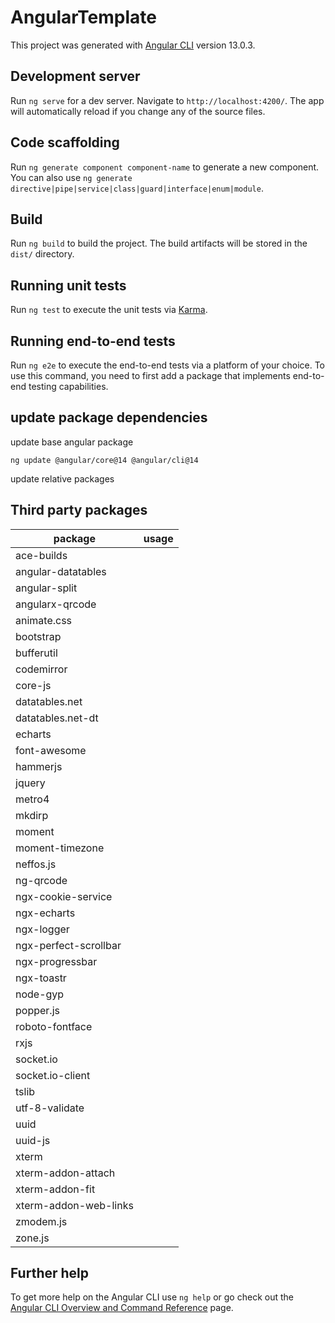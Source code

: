 # AngularTemplate

This project was generated with [Angular CLI](https://github.com/angular/angular-cli) version 13.0.3.

## Development server

Run `ng serve` for a dev server. Navigate to `http://localhost:4200/`. The app will automatically reload if you change any of the source files.

## Code scaffolding

Run `ng generate component component-name` to generate a new component. You can also use `ng generate directive|pipe|service|class|guard|interface|enum|module`.

## Build

Run `ng build` to build the project. The build artifacts will be stored in the `dist/` directory.

## Running unit tests

Run `ng test` to execute the unit tests via [Karma](https://karma-runner.github.io).

## Running end-to-end tests

Run `ng e2e` to execute the end-to-end tests via a platform of your choice. To use this command, you need to first add a package that implements end-to-end testing capabilities.

## update package dependencies
update base angular package
```
ng update @angular/core@14 @angular/cli@14
```
update relative packages

## Third party packages
| package | usage |
| --- | --- |
| ace-builds | |
| angular-datatables | |
| angular-split | |
| angularx-qrcode | |
| animate.css | |
| bootstrap | |
| bufferutil | | 
| codemirror | |
| core-js | |
| datatables.net | |
| datatables.net-dt | |
| echarts | |
| font-awesome | |
| hammerjs | |
| jquery | |
| metro4 | |
| mkdirp | |
| moment | |
| moment-timezone | |
| neffos.js | |
| ng-qrcode | |
| ngx-cookie-service | |
| ngx-echarts | |
| ngx-logger | |
| ngx-perfect-scrollbar | |
| ngx-progressbar | |
| ngx-toastr | |
| node-gyp | |
| popper.js | |
| roboto-fontface | |
| rxjs | |
| socket.io | |
| socket.io-client | |
| tslib | |
| utf-8-validate | |
| uuid | |
| uuid-js | |
| xterm | |
| xterm-addon-attach | |
| xterm-addon-fit | |
| xterm-addon-web-links | |
| zmodem.js | |
| zone.js | |

## Further help

To get more help on the Angular CLI use `ng help` or go check out the [Angular CLI Overview and Command Reference](https://angular.io/cli) page.
